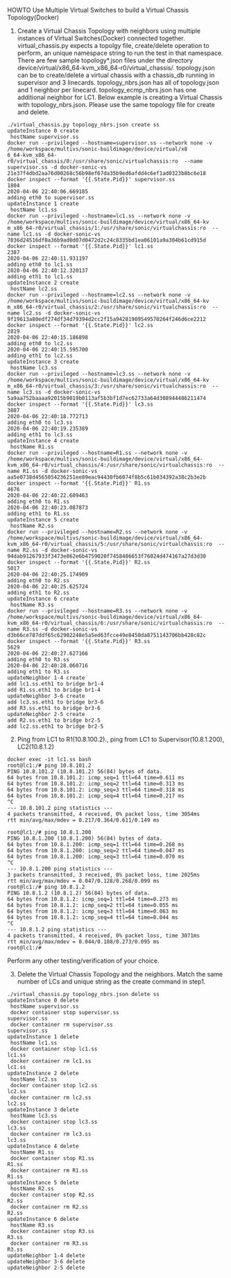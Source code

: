 HOWTO Use Multiple Virtual Switches to build a Virtual Chassis Topology(Docker)

1. Create a Virtual Chassis Topology with neighbors using multiple
instances of Virtual Switches(Docker) connected together.
virtual_chassis.py expects a topolgy file, create/delete operation to perform,
an unique namespace string to run the test in that namespace.
There are few sample topology*.json files under the directory
device/virtual/x86_64-kvm_x86_64-r0/virtual_chassis/.
topology.json can be to create/delete a virtual chassis with a chassis_db running
in supervisor and 3 linecards.
topology_nbrs.json has all of topology.json and 1 neighbor per linecard.
topology_ecmp_nbrs.json has one additional neighbor for LC1.
Below example is creating a Virtual Chassis with topology_nbrs.json.
Please use the same topology file for create and delete.
```
./virtual_chassis.py topology_nbrs.json create ss
updateInstance 0 create
 hostName supervisor.ss
docker run --privileged --hostname=supervisor.ss --network none -v /home/workspace/multivs/sonic-buildimage/device/virtual/x8
6_64-kvm_x86_64-r0/virtual_chassis/0:/usr/share/sonic/virtualchassis:ro  --name supervisor.ss -d docker-sonic-vs
21e37f4dbd2aa76d00268c56b98ef67da35b9ed6afdd4c6ef1ad0323b8bc6e18
docker inspect --format '{{.State.Pid}}' supervisor.ss
1804
2020-04-06 22:40:06.669185                                                                                                                                    adding eth0 to supervisor.ss
updateInstance 1 create
 hostName lc1.ss
docker run --privileged --hostname=lc1.ss --network none -v /home/workspace/multivs/sonic-buildimage/device/virtual/x86_64-kv
m_x86_64-r0/virtual_chassis/1:/usr/share/sonic/virtualchassis:ro  --name lc1.ss -d docker-sonic-vs
7036d24516df8a36b9ad0d07d0472d2c24c8335bd1ea06101a9a304b61cd915d
docker inspect --format '{{.State.Pid}}' lc1.ss
2387
2020-04-06 22:40:11.931197
adding eth0 to lc1.ss
2020-04-06 22:40:12.320137                                                                                                                                    adding eth1 to lc1.ss
updateInstance 2 create
 hostName lc2.ss
docker run --privileged --hostname=lc2.ss --network none -v /home/workspace/multivs/sonic-buildimage/device/virtual/x86_64-kv
m_x86_64-r0/virtual_chassis/2:/usr/share/sonic/virtualchassis:ro  --name lc2.ss -d docker-sonic-vs
9f19613a80edf274df34d79394d2cc2f15a94281909549570264f246d6ce2212
docker inspect --format '{{.State.Pid}}' lc2.ss
2819
2020-04-06 22:40:15.186898
adding eth0 to lc2.ss
2020-04-06 22:40:15.595700
adding eth1 to lc2.ss
updateInstance 3 create
 hostName lc3.ss
docker run --privileged --hostname=lc3.ss --network none -v /home/workspace/multivs/sonic-buildimage/device/virtual/x86_64-kv
m_x86_64-r0/virtual_chassis/3:/usr/share/sonic/virtualchassis:ro  --name lc3.ss -d docker-sonic-vs
5a9aa752baaaa92015b9019b0113af5b3bf1d7ec62733a64d308944486211474
docker inspect --format '{{.State.Pid}}' lc3.ss
3887
2020-04-06 22:40:18.772713
adding eth0 to lc3.ss
2020-04-06 22:40:19.235389
adding eth1 to lc3.ss
updateInstance 4 create
 hostName R1.ss
docker run --privileged --hostname=R1.ss --network none -v /home/workspace/multivs/sonic-buildimage/device/virtual/x86_64-kvm_x86_64-r0/virtual_chassis/4:/usr/share/sonic/virtualchassis:ro  --name R1.ss -d docker-sonic-vs
aa5e0738d4565054236251ee89eac94430fb6074f8b5c61b034392a38c2b3e2b
docker inspect --format '{{.State.Pid}}' R1.ss
4676
2020-04-06 22:40:22.609463
adding eth0 to R1.ss
2020-04-06 22:40:23.087873
adding eth1 to R1.ss
updateInstance 5 create
 hostName R2.ss
docker run --privileged --hostname=R2.ss --network none -v /home/workspace/multivs/sonic-buildimage/device/virtual/x86_64-kvm_x86_64-r0/virtual_chassis/5:/usr/share/sonic/virtualchassis:ro  --name R2.ss -d docker-sonic-vs
94dab91267933f3473e862e6b4759020f7458486653f76024d474167a27d3d30
docker inspect --format '{{.State.Pid}}' R2.ss
5017
2020-04-06 22:40:25.174909
adding eth0 to R2.ss
2020-04-06 22:40:25.625724
adding eth1 to R2.ss
updateInstance 6 create
 hostName R3.ss
docker run --privileged --hostname=R3.ss --network none -v /home/workspace/multivs/sonic-buildimage/device/virtual/x86_64-kvm_x86_64-r0/virtual_chassis/6:/usr/share/sonic/virtualchassis:ro  --name R3.ss -d docker-sonic-vs
d3b66ce787ddf65c62902248e5a5ed63fcce49e8450da8751143706bb428c82c
docker inspect --format '{{.State.Pid}}' R3.ss
5629
2020-04-06 22:40:27.627166
adding eth0 to R3.ss
2020-04-06 22:40:28.060716
adding eth1 to R3.ss
updateNeighbor 1-4 create
add lc1.ss.eth1 to bridge br1-4
add R1.ss.eth1 to bridge br1-4
updateNeighbor 3-6 create
add lc3.ss.eth1 to bridge br3-6
add R3.ss.eth1 to bridge br3-6
updateNeighbor 2-5 create
add R2.ss.eth1 to bridge br2-5
add lc2.ss.eth1 to bridge br2-5
```

2. Ping from LC1 to R1(10.8.100.2)., ping from LC1 to Supervisor(10.8.1.200), LC2(10.8.1.2)

```
docker exec -it lc1.ss bash
root@lc1:/# ping 10.8.101.2
PING 10.8.101.2 (10.8.101.2) 56(84) bytes of data.
64 bytes from 10.8.101.2: icmp_seq=1 ttl=64 time=0.611 ms
64 bytes from 10.8.101.2: icmp_seq=2 ttl=64 time=0.313 ms
64 bytes from 10.8.101.2: icmp_seq=3 ttl=64 time=0.318 ms
64 bytes from 10.8.101.2: icmp_seq=4 ttl=64 time=0.217 ms
^C
--- 10.8.101.2 ping statistics ---
4 packets transmitted, 4 received, 0% packet loss, time 3054ms
rtt min/avg/max/mdev = 0.217/0.364/0.611/0.149 ms

root@lc1:/# ping 10.8.1.200
PING 10.8.1.200 (10.8.1.200) 56(84) bytes of data.
64 bytes from 10.8.1.200: icmp_seq=1 ttl=64 time=0.268 ms
64 bytes from 10.8.1.200: icmp_seq=2 ttl=64 time=0.047 ms
64 bytes from 10.8.1.200: icmp_seq=3 ttl=64 time=0.070 ms
^C
--- 10.8.1.200 ping statistics ---
3 packets transmitted, 3 received, 0% packet loss, time 2025ms
rtt min/avg/max/mdev = 0.047/0.128/0.268/0.099 ms
root@lc1:/# ping 10.8.1.2
PING 10.8.1.2 (10.8.1.2) 56(84) bytes of data.
64 bytes from 10.8.1.2: icmp_seq=1 ttl=64 time=0.273 ms
64 bytes from 10.8.1.2: icmp_seq=2 ttl=64 time=0.055 ms
64 bytes from 10.8.1.2: icmp_seq=3 ttl=64 time=0.063 ms
64 bytes from 10.8.1.2: icmp_seq=4 ttl=64 time=0.044 ms
^C
--- 10.8.1.2 ping statistics ---
4 packets transmitted, 4 received, 0% packet loss, time 3071ms
rtt min/avg/max/mdev = 0.044/0.108/0.273/0.095 ms
root@lc1:/#
```

Perform any other testing/verification of your choice.

3. Delete the Virtual Chassis Topology and the neighbors.
Match the same number of LCs and unique string as the create command in step1.

```
./virtual_chassis.py topology_nbrs.json delete ss
updateInstance 0 delete
 hostName supervisor.ss
 docker container stop supervisor.ss
supervisor.ss
 docker container rm supervisor.ss
supervisor.ss
updateInstance 1 delete
 hostName lc1.ss
 docker container stop lc1.ss
lc1.ss
 docker container rm lc1.ss
lc1.ss
updateInstance 2 delete
 hostName lc2.ss
 docker container stop lc2.ss
lc2.ss
 docker container rm lc2.ss
lc2.ss
updateInstance 3 delete
 hostName lc3.ss
 docker container stop lc3.ss
lc3.ss
 docker container rm lc3.ss
lc3.ss
updateInstance 4 delete
 hostName R1.ss
 docker container stop R1.ss
R1.ss
 docker container rm R1.ss
R1.ss
updateInstance 5 delete
 hostName R2.ss
 docker container stop R2.ss
R2.ss
 docker container rm R2.ss
R2.ss
updateInstance 6 delete
 hostName R3.ss
 docker container stop R3.ss
R3.ss
 docker container rm R3.ss
R3.ss
updateNeighbor 1-4 delete
updateNeighbor 3-6 delete
updateNeighbor 2-5 delete
```